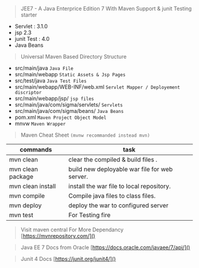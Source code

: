 > JEE7 - A Java Enterprice Edition 7 With Maven Support & junit Testing starter

- Servlet : 3.1.0
- jsp 2.3
- junit Test : 4.0
- Java Beans

> Universal Maven Based Directory Structure
- src/main/java `Java File`
- src/main/webapp `Static Assets & Jsp Pages`
- src/test/java `Java Test Files`
- src/main/webapp/WEB-INF/web.xml `Servlet Mapper / Deployement discriptor`
- src/main/webapp/jsp/ `jsp files`
- src/main/java/com/sigma/servlets/ `Servlets`
- src/main/java/com/sigma/beans/ `Java Beans`
- pom.xml `Maven Project Object Model`
- mnvw `Maven Wrapper`

> Maven Cheat Sheet  `(mvnw recommanded instead mvn)`

| commands | task |
| ------- | ----------- |
| mvn clean | clear the compiled & build files .|
| mvn clean package | build new deployable war file for web server. |
| mvn clean install | install the war file to local repository. |
| mvn compile | Compile java files to class files. |
| mvn deploy | deploy the war to configured server |
| mvn test | For Testing fire|

> Visit maven central For More Dependancy [https://mvnrepository.com/]()

> Java EE 7 Docs from Oracle [https://docs.oracle.com/javaee/7/api/]()

> Junit 4 Docs [https://junit.org/junit4/]()